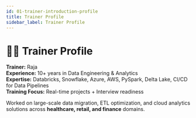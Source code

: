 ```yaml
---
id: 01-trainer-introduction-profile
title: Trainer Profile
sidebar_label: Trainer Profile
---
```


# 👨‍🏫 Trainer Profile

**Trainer:** Raja  
**Experience:** 10+ years in Data Engineering & Analytics  
**Expertise:** Databricks, Snowflake, Azure, AWS, PySpark, Delta Lake, CI/CD for Data Pipelines  
**Training Focus:** Real-time projects + Interview readiness

Worked on large-scale data migration, ETL optimization, and cloud analytics solutions across **healthcare, retail, and finance** domains.

